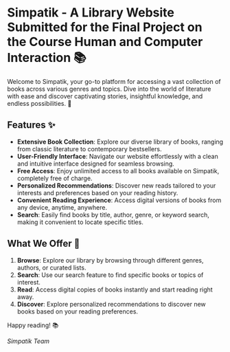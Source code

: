 # Simpatik - A Library Website Submitted for the Final Project on the Course Human and Computer Interaction 📚

Welcome to Simpatik, your go-to platform for accessing a vast collection of books across various genres and topics. Dive into the world of literature with ease and discover captivating stories, insightful knowledge, and endless possibilities. 🌟

## Features ✨
- **Extensive Book Collection**: Explore our diverse library of books, ranging from classic literature to contemporary bestsellers.
- **User-Friendly Interface**: Navigate our website effortlessly with a clean and intuitive interface designed for seamless browsing.
- **Free Access**: Enjoy unlimited access to all books available on Simpatik, completely free of charge.
- **Personalized Recommendations**: Discover new reads tailored to your interests and preferences based on your reading history.
- **Convenient Reading Experience**: Access digital versions of books from any device, anytime, anywhere.
- **Search**: Easily find books by title, author, genre, or keyword search, making it convenient to locate specific titles.

## What We Offer 🚀
1. **Browse**: Explore our library by browsing through different genres, authors, or curated lists.
2. **Search**: Use our search feature to find specific books or topics of interest.
3. **Read**: Access digital copies of books instantly and start reading right away.
4. **Discover**: Explore personalized recommendations to discover new books based on your reading preferences.

Happy reading! 📚

*Simpatik Team*
